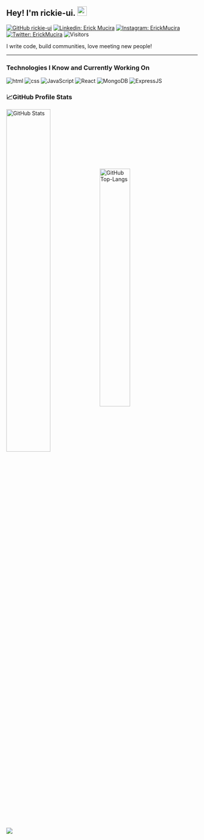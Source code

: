 
## Hey! I'm rickie-ui. <img src="https://media.giphy.com/media/hvRJCLFzcasrR4ia7z/giphy.gif" width="25px">

[![GitHub rickie-ui](https://img.shields.io/github/followers/rickie-ui?label=follow&style=social)](https://github.com/rickie-ui)
[![Linkedin: Erick Mucira](https://img.shields.io/badge/-Erick%20Mucira-blue?style=flat-square&logo=Linkedin&logoColor=white&link=https://www.linkedin.com/in/muciraerick/)](https://www.linkedin.com/in/muciraerick/) 
[![Instagram: ErickMucira](https://img.shields.io/badge/Instagram-E4405F?style=flat-square&logo=instagram&logoColor=white)](https://instagram.com/rickie_ui)
[![Twitter: ErickMucira](https://img.shields.io/twitter/follow/rickie_ui?style=social)](https://twitter.com/rickie_ui)
![Visitors](https://visitor-badge.glitch.me/badge?page_id=rickie-ui&left_color=gray&right_color=blue)
  
I write code, build communities, love meeting new people!

---

### Technologies I Know and Currently Working On

![html](https://img.shields.io/badge/html-D84B38?style=for-the-badge&logo=html5&logoColor=E9E9E9)
![css](https://img.shields.io/badge/CSS-278EC3?style=for-the-badge&logo=css3&logoColor=E9E9E9)
![JavaScript](https://img.shields.io/badge/JavaScript-EDB94F?style=for-the-badge&logo=javascript&logoColor=white)
![React](https://img.shields.io/badge/React-20232A?style=for-the-badge&logo=react&logoColor=61DAFB)
![MongoDB](https://img.shields.io/badge/MongoDB-001C29?style=for-the-badge&logo=mongodb&logoColor=4EA94B)
![ExpressJS](https://img.shields.io/badge/Express.js-000000?style=for-the-badge&logo=express&logoColor=white)

### :chart_with_upwards_trend:GitHub Profile Stats
<span>
  <img src="https://github-readme-stats.vercel.app/api?username=rickie-ui&show_icons=true&theme=chartreuse-dark" alt="GitHub Stats" align="center" width="48%" />
  <img src="https://github-readme-stats.vercel.app/api/top-langs/?username=rickie-ui&layout=compact&theme=chartreuse-dark&langs_count=6" alt="GitHub Top-Langs" align="center" width="40%" />
  <br/>
 </span>
 
 <a href="http://www.github.com/rickie-ui"><img src="https://github-readme-streak-stats.herokuapp.com/?user=rickie-ui&stroke=ffffff&background=1c1917&ring=0891b2&fire=0891b2&currStreakNum=ffffff&currStreakLabel=0891b2&sideNums=ffffff&sideLabels=ffffff&dates=ffffff&hide_border=true" /></a>
  
